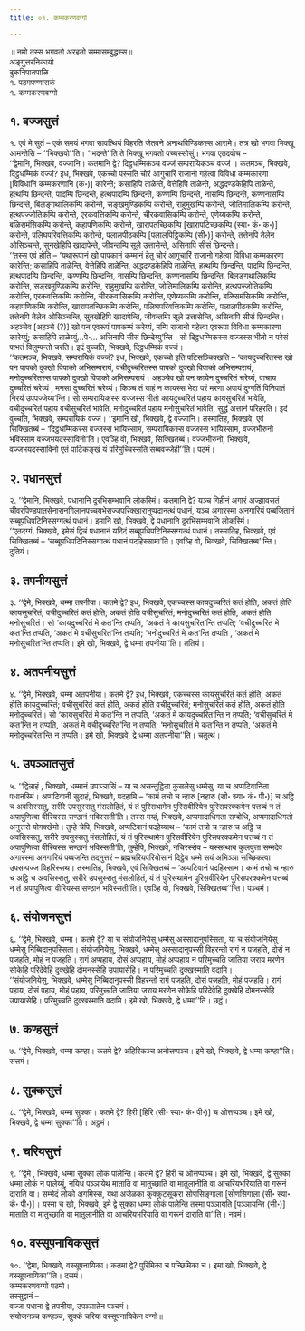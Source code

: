 ```yaml
---
title: ०१. कम्मकरणवग्गो

---
```

॥ नमो तस्स भगवतो अरहतो सम्मासम्बुद्धस्स॥  
अङ्गुत्तरनिकायो  
दुकनिपातपाळि  
१. पठमपण्णासकं  
१. कम्मकरणवग्गो  


## १. वज्जसुत्तं

१. एवं मे सुतं – एकं समयं भगवा सावत्थियं विहरति जेतवने अनाथपिण्डिकस्स आरामे। तत्र खो भगवा भिक्खू आमन्तेसि – ‘‘भिक्खवो’’ति। ‘‘भदन्ते’’ति ते भिक्खू भगवतो पच्चस्सोसुं। भगवा एतदवोच –  
‘‘द्वेमानि, भिक्खवे, वज्जानि। कतमानि द्वे? दिट्ठधम्मिकञ्च वज्जं सम्परायिकञ्च वज्जं । कतमञ्च, भिक्खवे, दिट्ठधम्मिकं वज्जं? इध, भिक्खवे, एकच्चो पस्सति चोरं आगुचारिं राजानो गहेत्वा विविधा कम्मकारणा [विविधानि कम्मकरणानि (क॰)] कारेन्ते; कसाहिपि ताळेन्ते, वेत्तेहिपि ताळेन्ते, अद्धदण्डकेहिपि ताळेन्ते, हत्थम्पि छिन्दन्ते, पादम्पि छिन्दन्ते, हत्थपादम्पि छिन्दन्ते, कण्णम्पि छिन्दन्ते, नासम्पि छिन्दन्ते, कण्णनासम्पि छिन्दन्ते, बिलङ्गथालिकम्पि करोन्ते, सङ्खमुण्डिकम्पि करोन्ते, राहुमुखम्पि करोन्ते, जोतिमालिकम्पि करोन्ते, हत्थपज्जोतिकम्पि करोन्ते, एरकवत्तिकम्पि करोन्ते, चीरकवासिकम्पि करोन्ते, एणेय्यकम्पि करोन्ते, बळिसमंसिकम्पि करोन्ते, कहापणिकम्पि करोन्ते, खारापतच्छिकम्पि [खारापटिच्छकम्पि (स्या॰ कं॰ क॰)] करोन्ते, पलिघपरिवत्तिकम्पि करोन्ते, पलालपीठकम्पि [पलालपिट्ठिकम्पि (सी॰)] करोन्ते, तत्तेनपि तेलेन ओसिञ्चन्ते, सुनखेहिपि खादापेन्ते, जीवन्तम्पि सूले उत्तासेन्ते, असिनापि सीसं छिन्दन्ते।  
‘‘तस्स एवं होति – ‘यथारूपानं खो पापकानं कम्मानं हेतु चोरं आगुचारिं राजानो गहेत्वा विविधा कम्मकारणा कारेन्ति; कसाहिपि ताळेन्ति, वेत्तेहिपि ताळेन्ति, अद्धदण्डकेहिपि ताळेन्ति, हत्थम्पि छिन्दन्ति, पादम्पि छिन्दन्ति, हत्थपादम्पि छिन्दन्ति, कण्णम्पि छिन्दन्ति, नासम्पि छिन्दन्ति, कण्णनासम्पि छिन्दन्ति, बिलङ्गथालिकम्पि करोन्ति, सङ्खमुण्डिकम्पि करोन्ति, राहुमुखम्पि करोन्ति, जोतिमालिकम्पि करोन्ति, हत्थपज्जोतिकम्पि करोन्ति, एरकवत्तिकम्पि करोन्ति, चीरकवासिकम्पि करोन्ति, एणेय्यकम्पि करोन्ति, बळिसमंसिकम्पि करोन्ति, कहापणिकम्पि करोन्ति, खारापतच्छिकम्पि करोन्ति, पलिघपरिवत्तिकम्पि करोन्ति, पलालपीठकम्पि करोन्ति, तत्तेनपि तेलेन ओसिञ्चन्ति, सुनखेहिपि खादापेन्ति, जीवन्तम्पि सूले उत्तासेन्ति, असिनापि सीसं छिन्दन्ति। अहञ्चेव [अहञ्चे (?)] खो पन एवरूपं पापकम्मं करेय्यं, मम्पि राजानो गहेत्वा एवरूपा विविधा कम्मकारणा कारेय्युं; कसाहिपि ताळेय्युं…पे॰… असिनापि सीसं छिन्देय्यु’न्ति। सो दिट्ठधम्मिकस्स वज्जस्स भीतो न परेसं पाभतं विलुम्पन्तो चरति। इदं वुच्चति, भिक्खवे, दिट्ठधम्मिकं वज्जं।  
‘‘कतमञ्च, भिक्खवे, सम्परायिकं वज्जं? इध, भिक्खवे, एकच्चो इति पटिसञ्चिक्खति – ‘कायदुच्चरितस्स खो पन पापको दुक्खो विपाको अभिसम्परायं, वचीदुच्चरितस्स पापको दुक्खो विपाको अभिसम्परायं, मनोदुच्चरितस्स पापको दुक्खो विपाको अभिसम्परायं। अहञ्चेव खो पन कायेन दुच्चरितं चरेय्यं, वाचाय दुच्चरितं चरेय्यं , मनसा दुच्चरितं चरेय्यं। किञ्च तं याहं न कायस्स भेदा परं मरणा अपायं दुग्गतिं विनिपातं निरयं उपपज्जेय्य’न्ति। सो सम्परायिकस्स वज्जस्स भीतो कायदुच्चरितं पहाय कायसुचरितं भावेति, वचीदुच्चरितं पहाय वचीसुचरितं भावेति, मनोदुच्चरितं पहाय मनोसुचरितं भावेति, सुद्धं अत्तानं परिहरति। इदं वुच्चति, भिक्खवे, सम्परायिकं वज्जं। ‘‘इमानि खो, भिक्खवे, द्वे वज्जानि। तस्मातिह, भिक्खवे, एवं सिक्खितब्बं – ‘दिट्ठधम्मिकस्स वज्जस्स भायिस्साम, सम्परायिकस्स वज्जस्स भायिस्साम, वज्जभीरुनो भविस्साम वज्जभयदस्साविनो’ति। एवञ्हि वो, भिक्खवे, सिक्खितब्बं। वज्जभीरुनो, भिक्खवे, वज्जभयदस्साविनो एतं पाटिकङ्खं यं परिमुच्चिस्सति सब्बवज्जेही’’ति। पठमं।  


## २. पधानसुत्तं

२. ‘‘द्वेमानि, भिक्खवे, पधानानि दुरभिसम्भवानि लोकस्मिं। कतमानि द्वे? यञ्च गिहीनं अगारं अज्झावसतं चीवरपिण्डपातसेनासनगिलानपच्चयभेसज्जपरिक्खारानुप्पदानत्थं पधानं, यञ्च अगारस्मा अनगारियं पब्बजितानं सब्बूपधिपटिनिस्सग्गत्थं पधानं। इमानि खो, भिक्खवे, द्वे पधानानि दुरभिसम्भवानि लोकस्मिं।  
‘‘एतदग्गं, भिक्खवे, इमेसं द्विन्नं पधानानं यदिदं सब्बूपधिपटिनिस्सग्गत्थं पधानं। तस्मातिह, भिक्खवे, एवं सिक्खितब्बं – ‘सब्बूपधिपटिनिस्सग्गत्थं पधानं पदहिस्सामा’ति। एवञ्हि वो, भिक्खवे, सिक्खितब्ब’’न्ति। दुतियं।  


## ३. तपनीयसुत्तं

३. ‘‘द्वेमे, भिक्खवे, धम्मा तपनीया। कतमे द्वे? इध, भिक्खवे, एकच्चस्स कायदुच्चरितं कतं होति, अकतं होति कायसुचरितं; वचीदुच्चरितं कतं होति; अकतं होति वचीसुचरितं; मनोदुच्चरितं कतं होति, अकतं होति मनोसुचरितं। सो ‘कायदुच्चरितं मे कत’न्ति तप्पति, ‘अकतं मे कायसुचरित’न्ति तप्पति; ‘वचीदुच्चरितं मे कत’न्ति तप्पति, ‘अकतं मे वचीसुचरित’न्ति तप्पति; ‘मनोदुच्चरितं मे कत’न्ति तप्पति , ‘अकतं मे मनोसुचरित’न्ति तप्पति। इमे खो, भिक्खवे, द्वे धम्मा तपनीया’’ति। ततियं।  


## ४. अतपनीयसुत्तं

४. ‘‘द्वेमे, भिक्खवे, धम्मा अतपनीया। कतमे द्वे? इध, भिक्खवे, एकच्चस्स कायसुचरितं कतं होति, अकतं होति कायदुच्चरितं; वचीसुचरितं कतं होति, अकतं होति वचीदुच्चरितं; मनोसुचरितं कतं होति, अकतं होति मनोदुच्चरितं। सो ‘कायसुचरितं मे कत’न्ति न तप्पति, ‘अकतं मे कायदुच्चरित’न्ति न तप्पति; ‘वचीसुचरितं मे कत’न्ति न तप्पति, ‘अकतं मे वचीदुच्चरित’न्ति न तप्पति; ‘मनोसुचरितं मे कत’न्ति न तप्पति, ‘अकतं मे मनोदुच्चरित’न्ति न तप्पति। इमे खो, भिक्खवे, द्वे धम्मा अतपनीया’’ति। चतुत्थं।  


## ५. उपञ्ञातसुत्तं

५. ‘‘द्विन्नाहं , भिक्खवे, धम्मानं उपञ्ञासिं – या च असन्तुट्ठिता कुसलेसु धम्मेसु, या च अप्पटिवानिता पधानस्मिं। अप्पटिवानी सुदाहं, भिक्खवे, पदहामि – ‘कामं तचो च न्हारु [नहारु (सी॰ स्या॰ कं॰ पी॰)] च अट्ठि च अवसिस्सतु, सरीरे उपसुस्सतु मंसलोहितं, यं तं पुरिसथामेन पुरिसवीरियेन पुरिसपरक्कमेन पत्तब्बं न तं अपापुणित्वा वीरियस्स सण्ठानं भविस्सती’ति। तस्स मय्हं, भिक्खवे, अप्पमादाधिगता सम्बोधि, अप्पमादाधिगतो अनुत्तरो योगक्खेमो। तुम्हे चेपि, भिक्खवे, अप्पटिवानं पदहेय्याथ – ‘कामं तचो च न्हारु च अट्ठि च अवसिस्सतु, सरीरे उपसुस्सतु मंसलोहितं, यं तं पुरिसथामेन पुरिसवीरियेन पुरिसपरक्कमेन पत्तब्बं न तं अपापुणित्वा वीरियस्स सण्ठानं भविस्सती’ति, तुम्हेपि, भिक्खवे, नचिरस्सेव – यस्सत्थाय कुलपुत्ता सम्मदेव अगारस्मा अनगारियं पब्बजन्ति तदनुत्तरं – ब्रह्मचरियपरियोसानं दिट्ठेव धम्मे सयं अभिञ्ञा सच्छिकत्वा उपसम्पज्ज विहरिस्सथ। तस्मातिह, भिक्खवे, एवं सिक्खितब्बं – ‘अप्पटिवानं पदहिस्साम। कामं तचो च न्हारु च अट्ठि च अवसिस्सतु, सरीरे उपसुस्सतु मंसलोहितं, यं तं पुरिसथामेन पुरिसवीरियेन पुरिसपरक्कमेन पत्तब्बं न तं अपापुणित्वा वीरियस्स सण्ठानं भविस्सती’ति। एवञ्हि वो, भिक्खवे, सिक्खितब्ब’’न्ति। पञ्चमं।  


## ६. संयोजनसुत्तं

६. ‘‘द्वेमे, भिक्खवे, धम्मा। कतमे द्वे? या च संयोजनियेसु धम्मेसु अस्सादानुपस्सिता, या च संयोजनियेसु धम्मेसु निब्बिदानुपस्सिता। संयोजनियेसु, भिक्खवे, धम्मेसु अस्सादानुपस्सी विहरन्तो रागं न पजहति, दोसं न पजहति, मोहं न पजहति। रागं अप्पहाय, दोसं अप्पहाय, मोहं अप्पहाय न परिमुच्चति जातिया जराय मरणेन सोकेहि परिदेवेहि दुक्खेहि दोमनस्सेहि उपायासेहि। न परिमुच्चति दुक्खस्माति वदामि।  
‘‘संयोजनियेसु, भिक्खवे, धम्मेसु निब्बिदानुपस्सी विहरन्तो रागं पजहति, दोसं पजहति, मोहं पजहति। रागं पहाय, दोसं पहाय, मोहं पहाय, परिमुच्चति जातिया जराय मरणेन सोकेहि परिदेवेहि दुक्खेहि दोमनस्सेहि उपायासेहि। परिमुच्चति दुक्खस्माति वदामि। इमे खो, भिक्खवे, द्वे धम्मा’’ति। छट्ठं।  


## ७. कण्हसुत्तं

७. ‘‘द्वेमे, भिक्खवे, धम्मा कण्हा। कतमे द्वे? अहिरिकञ्च अनोत्तप्पञ्च। इमे खो, भिक्खवे, द्वे धम्मा कण्हा’’ति। सत्तमं।  


## ८. सुक्कसुत्तं

८. ‘‘द्वेमे, भिक्खवे, धम्मा सुक्का। कतमे द्वे? हिरी [हिरि (सी॰ स्या॰ कं॰ पी॰)] च ओत्तप्पञ्च। इमे खो, भिक्खवे, द्वे धम्मा सुक्का’’ति। अट्ठमं।  


## ९. चरियसुत्तं

९. ‘‘द्वेमे , भिक्खवे, धम्मा सुक्का लोकं पालेन्ति। कतमे द्वे? हिरी च ओत्तप्पञ्च। इमे खो, भिक्खवे, द्वे सुक्का धम्मा लोकं न पालेय्युं, नयिध पञ्ञायेथ माताति वा मातुच्छाति वा मातुलानीति वा आचरियभरियाति वा गरूनं दाराति वा। सम्भेदं लोको अगमिस्स, यथा अजेळका कुक्कुटसूकरा सोणसिङ्गाला [सोणसिगाला (सी॰ स्या॰ कं॰ पी॰)]। यस्मा च खो, भिक्खवे, इमे द्वे सुक्का धम्मा लोकं पालेन्ति तस्मा पञ्ञायति [पञ्ञायन्ति (सी॰)] माताति वा मातुच्छाति वा मातुलानीति वा आचरियभरियाति वा गरूनं दाराति वा’’ति। नवमं।  


## १०. वस्सूपनायिकसुत्तं

१०. ‘‘द्वेमा, भिक्खवे, वस्सूपनायिका। कतमा द्वे? पुरिमिका च पच्छिमिका च। इमा खो, भिक्खवे, द्वे वस्सूपनायिका’’ति। दसमं।  
कम्मकरणवग्गो पठमो।  
तस्सुद्दानं –  
वज्जा पधाना द्वे तपनीया, उपञ्ञातेन पञ्चमं।  
संयोजनञ्च कण्हञ्च, सुक्कं चरिया वस्सूपनायिकेन वग्गो॥  